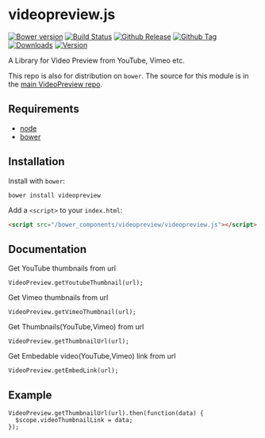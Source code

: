 videopreview.js
===============
[![Bower version](https://badge.fury.io/bo/videopreview.png)](http://badge.fury.io/bo/videopreview)
[![Build Status](https://travis-ci.org/vs4vijay/videopreview.js.svg?branch=master)](https://travis-ci.org/vs4vijay/videopreview.js)
[![Github Release](http://img.shields.io/github/release/vs4vijay/videopreview.svg)](https://travis-ci.org/vs4vijay/videopreview.js)
[![Github Tag](http://img.shields.io/github/tag/vs4vijay/videopreview.svg)](https://travis-ci.org/vs4vijay/videopreview.js)
[![Downloads](http://img.shields.io/vs4vijay/dm/videopreview.svg)](https://travis-ci.org/vs4vijay/videopreview.js)
[![Version](http://img.shields.io/vs4vijay/v/videopreview.svg)](https://travis-ci.org/vs4vijay/videopreview.js)

A Library for Video Preview from YouTube, Vimeo etc.

This repo is also for distribution on `bower`. The source for this module is in the
[main VideoPreview repo](https://github.com/videopreview/videopreview.js).

## Requirements

* [node](http://nodejs.org) 
* [bower](https://github.com/bower/bower) 

## Installation

Install with `bower`:

```shell
bower install videopreview
```

Add a `<script>` to your `index.html`:

```html
<script src="/bower_components/videopreview/videopreview.js"></script>
```
## Documentation

Get YouTube thumbnails from url
```
VideoPreview.getYoutubeThumbnail(url);
```

Get Vimeo thumbnails from url
```
VideoPreview.getVimeoThumbnail(url);
```

Get Thumbnails(YouTube,Vimeo) from url
```
VideoPreview.getThumbnailUrl(url);
```

Get Embedable video(YouTube,Vimeo) link from url
```
VideoPreview.getEmbedLink(url);
```

## Example

```
VideoPreview.getThumbnailUrl(url).then(function(data) {
  $scope.videoThumbnailLink = data;
});
```
